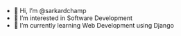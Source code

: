 - 👋 Hi, I’m @sarkardchamp
- 👀 I’m interested in Software Development
- 🌱 I’m currently learning Web Development using Django

<!---
sarkardchamp/sarkardchamp is a ✨ special ✨ repository because its `README.md` (this file) appears on your GitHub profile.
You can click the Preview link to take a look at your changes.
--->

